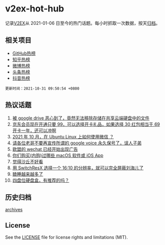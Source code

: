 # v2ex-hot-hub

 记录[V2EX](https://www.v2ex.com/)从 2021-01-06 日至今的热门话题。每小时抓取一次数据，按天[归档](archives)。
 
 ## 相关项目

- [GitHub热榜](https://github.com/snaildev/github-hot-hub)
- [知乎热榜](https://github.com/snaildev/zhihu-hot-hub)
- [微博热榜](https://github.com/snaildev/weibo-hot-hub)
- [头条热榜](https://github.com/snaildev/toutiao-hot-hub)
- [抖音热榜](https://github.com/snaildev/douyin-hot-hub)


 `更新时间：2021-10-31 09:50:54 +0800`

## 热议话题

1. [被 google drive 恶心到了，竟然无法移除存储在共享云端硬盘中的文件](https://www.v2ex.com/t/811703)
1. [京东会员现在开通只要 99，可以选择开卡礼品，如果选择 30 红包相当于 69 开卡一年，还可以冲啊](https://www.v2ex.com/t/811702)
1. [2021 年 10 月，在 Ubuntu Linux 上如何使用微信 ？](https://www.v2ex.com/t/811705)
1. [请各位老哥不要再宣传所谓的 google voice 永久保号了，误人子弟](https://www.v2ex.com/t/811678)
1. [欧盟的 wechat 已经开始出现广告](https://www.v2ex.com/t/811722)
1. [你们购买(内购)过哪些 macOS 软件或 iOS App](https://www.v2ex.com/t/811834)
1. [觉得沙丘不好看](https://www.v2ex.com/t/811829)
1. [用 SwitchResX 选择一个 16:10 的分辨率，就可以完全屏蔽刘海儿了](https://www.v2ex.com/t/811724)
1. [瞌睡越来越多了](https://www.v2ex.com/t/811698)
1. [四盘位硬盘盒，有推荐的吗？](https://www.v2ex.com/t/811753)

## 历史归档

[archives](archives)

## License

See the [LICENSE](LICENSE) file for license rights and limitations (MIT).
